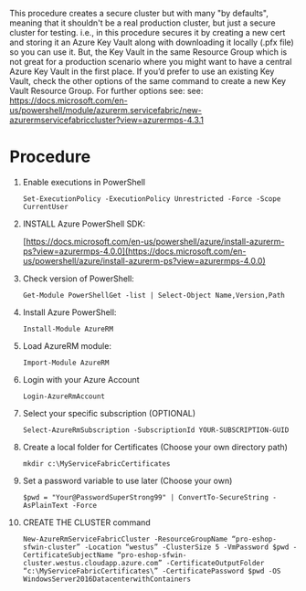 This procedure creates a secure cluster but with many "by defaults", meaning that it shouldn't be a real production cluster, but just a secure cluster for testing.
i.e., in this procedure secures it by creating a new cert and storing it an Azure Key Vault along with downloading it locally (.pfx file) so you can use it. But, the Key Vault in the same Resource Group which is not great for a production scenario where you might want to have a central Azure Key Vault in the first place. If you’d prefer to use an existing Key Vault, check the other options of the same command to create a new Key Vault Resource Group.
For further options see: 
see: https://docs.microsoft.com/en-us/powershell/module/azurerm.servicefabric/new-azurermservicefabriccluster?view=azurermps-4.3.1

# Procedure

1. Enable executions in PowerShell 

    `Set-ExecutionPolicy -ExecutionPolicy Unrestricted -Force -Scope CurrentUser`

2. INSTALL Azure PowerShell SDK:

    [https://docs.microsoft.com/en-us/powershell/azure/install-azurerm-ps?view=azurermps-4.0.0](https://docs.microsoft.com/en-us/powershell/azure/install-azurerm-ps?view=azurermps-4.0.0)

3. Check version of PowerShell:

    `Get-Module PowerShellGet -list | Select-Object Name,Version,Path`

4. Install Azure PowerShell:

    `Install-Module AzureRM`

5. Load AzureRM module:

    `Import-Module AzureRM`

6. Login with your Azure Account

    `Login-AzureRmAccount`

7. Select your specific subscription (OPTIONAL)

    `Select-AzureRmSubscription -SubscriptionId YOUR-SUBSCRIPTION-GUID`

8. Create a local folder for Certificates (Choose your own directory path)

    `mkdir c:\MyServiceFabricCertificates`

8. Set a password variable to use later (Choose your own)

    `$pwd = "Your@PasswordSuperStrong99" | ConvertTo-SecureString -AsPlainText -Force`

10. CREATE THE CLUSTER command

    `New-AzureRmServiceFabricCluster -ResourceGroupName “pro-eshop-sfwin-cluster” -Location “westus” -ClusterSize 5 -VmPassword $pwd -CertificateSubjectName “pro-eshop-sfwin-cluster.westus.cloudapp.azure.com” -CertificateOutputFolder “c:\MyServiceFabricCertificates\” -CertificatePassword $pwd -OS WindowsServer2016DatacenterwithContainers`  



